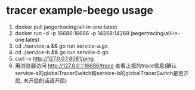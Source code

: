 # tracer example-beego usage

1. docker pull jaegertracing/all-in-one:latest 
2. docker run -d -p 16686:16686 -p 14268:14268 jaegertracing/all-in-one:latest
3. cd ./service-a && go run service-a.go
4. cd ./service-b && go run service-b.go
5. curl -v http://127.0.0.1:8081/ping
6. 用浏览器访问 http://127.0.0.1:16686/trace 查看上报的trace信息(确认service-a的globalTracerSwitch和service-b的globalTracerSwitch是否开启, 未开启的话请开启)
